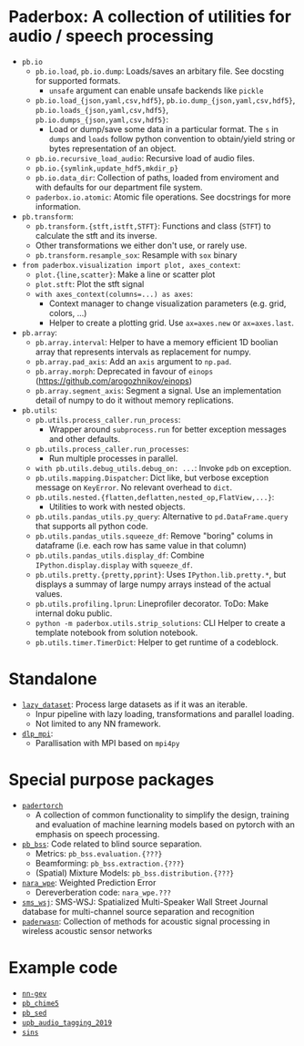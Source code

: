 # Paderbox: A collection of utilities for audio / speech processing

 - `pb.io`
   - `pb.io.load`, `pb.io.dump`: Loads/saves an arbitary file. See docsting for supported formats.
     - `unsafe` argument can enable unsafe backends like `pickle`
   - `pb.io.load_{json,yaml,csv,hdf5}`, `pb.io.dump_{json,yaml,csv,hdf5}`, `pb.io.loads_{json,yaml,csv,hdf5}`, `pb.io.dumps_{json,yaml,csv,hdf5}`:
     - Load or dump/save some data in a particular format. The `s` in `dumps` and `loads` follow python convention to obtain/yield string or bytes representation of an object.
   - `pb.io.recursive_load_audio`: Recursive load of audio files.
   - `pb.io.{symlink,update_hdf5,mkdir_p}`
   - `pb.io.data_dir`: Collection of paths, loaded from enviroment and with defaults for our department file system.
   - `paderbox.io.atomic`: Atomic file operations. See docstrings for more information.
 - `pb.transform`:
   - `pb.transform.{stft,istft,STFT}`: Functions and class (`STFT`) to calculate the stft and its inverse.
   - Other transformations we either don't use, or rarely use.
   - `pb.transform.resample_sox`: Resample with `sox` binary
 - `from paderbox.visualization import plot, axes_context`:
   - `plot.{line,scatter}`: Make a line or scatter plot
   - `plot.stft`: Plot the stft signal
   - `with axes_context(columns=...) as axes`:
     - Context manager to change visualization parameters (e.g. grid, colors, ...)
     - Helper to create a plotting grid. Use `ax=axes.new` or `ax=axes.last`.
 - `pb.array`:
   - `pb.array.interval`: Helper to have a memory efficient 1D boolian array that represents intervals as replacement for numpy.
   - `pb.array.pad_axis`: Add an `axis` argument to `np.pad`.
   - `pb.array.morph`: Deprecated in favour of `einops` (https://github.com/arogozhnikov/einops)
   - `pb.array.segment_axis`: Segment a signal. Use an implementation detail of numpy to do it without memory replications.
 - `pb.utils`:
   - `pb.utils.process_caller.run_process`:
     - Wrapper around `subprocess.run` for better exception messages and other defaults.
   - `pb.utils.process_caller.run_processes`:
     - Run multiple processes in parallel.
   - `with pb.utils.debug_utils.debug_on: ...`: Invoke `pdb` on exception.
   - `pb.utils.mapping.Dispatcher`: Dict like, but verbose exception message on `KeyError`. No relevant overhead to `dict`.
   - `pb.utils.nested.{flatten,deflatten,nested_op,FlatView,...}`:
     - Utilities to work with nested objects.
   - `pb.utils.pandas_utils.py_query`: Alternative to `pd.DataFrame.query` that supports all python code.
   - `pb.utils.pandas_utils.squeeze_df`: Remove "boring" colums in dataframe (i.e. each row has same value in that column)
   - `pb.utils.pandas_utils.display_df`: Combine `IPython.display.display` with `squeeze_df`.
   - `pb.utils.pretty.{pretty,pprint}`: Uses `IPython.lib.pretty.*`, but displays a summay of large numpy arrays instead of the actual values.
   - `pb.utils.profiling.lprun`: Lineprofiler decorator. ToDo: Make internal doku public.
   - `python -m paderbox.utils.strip_solutions`: CLI Helper to create a template notebook from solution notebook.
   - `pb.utils.timer.TimerDict`: Helper to get runtime of a codeblock.

# Standalone

 - [`lazy_dataset`](https://github.com/fgnt/lazy_dataset): Process large datasets as if it was an iterable.
   - Inpur pipeline with lazy loading, transformations and parallel loading.
   - Not limited to any NN framework.
 - [`dlp_mpi`](https://github.com/fgnt/dlp_mpi):
   - Parallisation with MPI based on `mpi4py`

# Special purpose packages

 - [`padertorch`](https://github.com/fgnt/padertorch)
   - A collection of common functionality to simplify the design, training and evaluation of machine learning models based on pytorch with an emphasis on speech processing.
 - [`pb_bss`](https://github.com/fgnt/pb_bss): Code related to blind source separation.
   - Metrics: `pb_bss.evaluation.{???}`
   - Beamforming: `pb_bss.extraction.{???}`
   - (Spatial) Mixture Models: `pb_bss.distribution.{???}`
 - [`nara_wpe`](https://github.com/fgnt/nara_wpe): Weighted Prediction Error
   - Dereverberation code: `nara_wpe.???`
 - [`sms_wsj`](https://github.com/fgnt/sms_wsj): SMS-WSJ: Spatialized Multi-Speaker Wall Street Journal database for multi-channel source separation and recognition
 - [`paderwasn`](https://github.com/fgnt/paderwasn): Collection of methods for acoustic signal processing in wireless acoustic sensor networks

# Example code

 - [`nn-gev`](https://github.com/fgnt/nn-gev)
 - [`pb_chime5`](https://github.com/fgnt/pb_chime5)
 - [`pb_sed`](https://github.com/fgnt/pb_sed)
 - [`upb_audio_tagging_2019`](https://github.com/fgnt/upb_audio_tagging_2019)
 - [`sins`](https://github.com/fgnt/sins)

